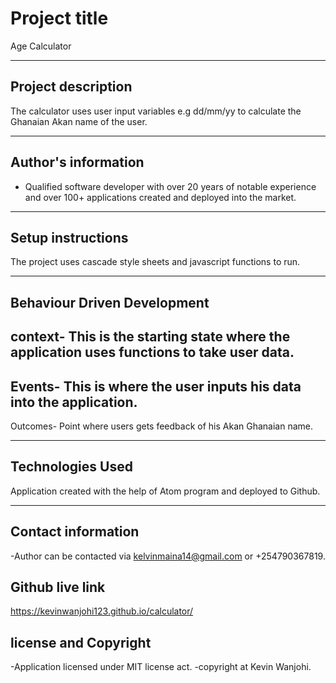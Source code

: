 # Project title

Age Calculator

---

## Project description

The calculator uses user input variables e.g dd/mm/yy to calculate the Ghanaian Akan name of the user.

---

## Author's information

- Qualified software developer with over 20 years of notable experience and over 100+ applications created and deployed into the market.

---

## Setup instructions

The project uses cascade style sheets and javascript functions to run.

---

## Behaviour Driven Development

 context- This is the starting state where the application uses functions to take user data.
 ---
 Events- This is where the user inputs his data into the application.
 ---
 Outcomes- Point where users gets feedback of his Akan Ghanaian name.

 ---

## Technologies Used

Application created with the help of Atom program and deployed to Github.

---

## Contact information

-Author can be contacted via kelvinmaina14@gmail.com or +254790367819.

## Github live link

 https://kevinwanjohi123.github.io/calculator/



## license and Copyright

-Application licensed under MIT license act.
-copyright at Kevin Wanjohi.
